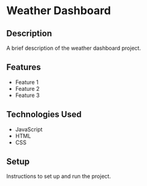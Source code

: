 # Weather Dashboard

## Description

A brief description of the weather dashboard project.

## Features

- Feature 1
- Feature 2
- Feature 3

## Technologies Used

- JavaScript
- HTML
- CSS

## Setup

Instructions to set up and run the project.
